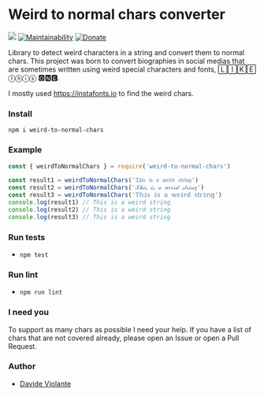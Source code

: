 # Weird to normal chars converter
[![](https://github.com/davideviolante/weird-to-normal-chars/workflows/Node.js%20CI/badge.svg)](https://github.com/DavideViolante/weird-to-normal-chars/actions?query=workflow%3A"Node.js+CI") [![Maintainability](https://api.codeclimate.com/v1/badges/3ab3883e9e0d7faf561d/maintainability)](https://codeclimate.com/github/DavideViolante/weird-to-normal-chars/maintainability) [![Donate](https://img.shields.io/badge/paypal-donate-179BD7.svg)](https://www.paypal.me/dviolante)

Library to detect weird characters in a string and convert them to normal chars. This project was born to convert biographies in social medias that are sometimes written using weird special characters and fonts, 🄻🄸🄺🄴 ⓣⓗⓘⓢ 🅾🅽🅴.

I mostly used https://instafonts.io to find the weird chars.

### Install
`npm i weird-to-normal-chars`

### Example
```js
const { weirdToNormalChars } = require('weird-to-normal-chars')

const result1 = weirdToNormalChars('𝔗𝔥𝔦𝔰 𝔦𝔰 𝔞 𝔴𝔢𝔦𝔯𝔡 𝔰𝔱𝔯𝔦𝔫𝔤')
const result2 = weirdToNormalChars('𝒯𝒽𝒾𝓈 𝒾𝓈 𝒶 𝓌𝑒𝒾𝓇𝒹 𝓈𝓉𝓇𝒾𝓃𝑔')
const result3 = weirdToNormalChars('𝕋𝕙𝕚𝕤 𝕚𝕤 𝕒 𝕨𝕖𝕚𝕣𝕕 𝕤𝕥𝕣𝕚𝕟𝕘')
console.log(result1) // This is a weird string
console.log(result2) // This is a weird string
console.log(result3) // This is a weird string
```

### Run tests
- `npm test`

### Run lint
- `npm run lint`

### I need you
To support as many chars as possible I need your help. If you have a list of chars that are not covered already, please open an Issue or open a Pull Request.

### Author
- [Davide Violante](https://github.com/DavideViolante/)
